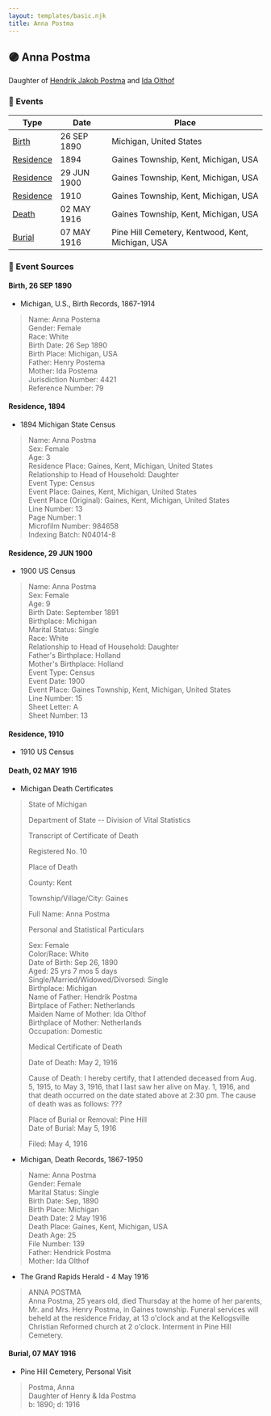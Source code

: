 ```yaml
---
layout: templates/basic.njk
title: Anna Postma
---
```

## 🟣 Anna Postma

Daughter of [Hendrik Jakob Postma](/people/3/31727152) and [Ida Olthof](/people/6/60020862)

### 📆 Events

Type | Date | Place
------ | ------ | ------
[Birth](#event-event-2) | 26 SEP 1890 | Michigan, United States
[Residence](#event-event-0) | 1894 | Gaines Township, Kent, Michigan, USA
[Residence](#event-event-1) | 29 JUN 1900 | Gaines Township, Kent, Michigan, USA
[Residence](#event-event-2) | 1910 | Gaines Township, Kent, Michigan, USA
[Death](#event-event-6) | 02 MAY 1916 | Gaines Township, Kent, Michigan, USA
[Burial](#event-event-7) | 07 MAY 1916 | Pine Hill Cemetery, Kentwood, Kent, Michigan, USA

### 📰 Event Sources

#### <a id="event-event-2"></a> Birth, 26 SEP 1890
* Michigan, U.S., Birth Records, 1867-1914
>   
  > Name: Anna Postema  
  > Gender: Female  
  > Race: White  
  > Birth Date: 26 Sep 1890  
  > Birth Place: Michigan, USA  
  > Father: Henry Postema  
  > Mother: Ida Postema  
  > Jurisdiction Number: 4421  
  > Reference Number: 79  
  >

#### <a id="event-event-0"></a> Residence, 1894
* 1894 Michigan State Census
>   
  > Name: Anna Postma  
  > Sex: Female  
  > Age: 3  
  > Residence Place: Gaines, Kent, Michigan, United States  
  > Relationship to Head of Household: Daughter  
  > Event Type: Census  
  > Event Place: Gaines, Kent, Michigan, United States  
  > Event Place (Original): Gaines, Kent, Michigan, United States  
  > Line Number: 13  
  > Page Number: 1  
  > Microfilm Number: 984658  
  > Indexing Batch: N04014-8

#### <a id="event-event-1"></a> Residence, 29 JUN 1900
* 1900 US Census
>   
  > Name: Anna Postma  
  > Sex: Female  
  > Age: 9  
  > Birth Date: September 1891  
  > Birthplace: Michigan  
  > Marital Status: Single  
  > Race: White  
  > Relationship to Head of Household: Daughter  
  > Father's Birthplace: Holland  
  > Mother's Birthplace: Holland  
  > Event Type: Census  
  > Event Date: 1900  
  > Event Place: Gaines Township, Kent, Michigan, United States  
  > Line Number: 15  
  > Sheet Letter: A  
  > Sheet Number: 13

#### <a id="event-event-2"></a> Residence, 1910
* 1910 US Census

#### <a id="event-event-6"></a> Death, 02 MAY 1916
* Michigan Death Certificates
>   
  > State of Michigan  
  >   
  > Department of State -- Division of Vital Statistics  
  >   
  > Transcript of Certificate of Death  
  >   
  > Registered No. 10  
  >   
  >   
  > Place of Death  
  >   
  > County: Kent  
  >   
  > Township/Village/City: Gaines  
  >   
  > Full Name: Anna Postma  
  >   
  >   
  > Personal and Statistical Particulars  
  >   
  > Sex: Female  
  > Color/Race: White  
  > Date of Birth: Sep 26, 1890  
  > Aged: 25 yrs 7 mos 5 days  
  > Single/Married/Widowed/Divorsed: Single  
  > Birthplace: Michigan  
  > Name of Father: Hendrik Postma  
  > Birtplace of Father: Netherlands  
  > Maiden Name of Mother: Ida Olthof  
  > Birthplace of Mother: Netherlands  
  > Occupation: Domestic  
  >   
  >   
  > Medical Certificate of Death  
  >   
  > Date of Death: May 2, 1916  
  >   
  > Cause of Death: I hereby certify, that I attended deceased from Aug. 5, 1915, to May 3, 1916, that I last saw her alive on May. 1, 1916, and that death occurred on the date stated above at 2:30 pm. The cause of death was as follows: ???  
  >   
  > Place of Burial or Removal: Pine Hill  
  > Date of Burial: May 5, 1916  
  >   
  > Filed: May 4, 1916
* Michigan, Death Records, 1867-1950
>   
  > Name: Anna Postma  
  > Gender: Female  
  > Marital Status: Single  
  > Birth Date: Sep, 1890  
  > Birth Place: Michigan  
  > Death Date: 2 May 1916  
  > Death Place: Gaines, Kent, Michigan, USA  
  > Death Age: 25  
  > File Number: 139  
  > Father: Hendrick Postma  
  > Mother: Ida Olthof
* The Grand Rapids Herald  - 4 May 1916
>   
  > ANNA POSTMA  
  > Anna Postma, 25 years old, died Thursday at the home of her parents, Mr. and Mrs. Henry Postma, in Gaines township. Funeral services will beheld at the residence Friday, at 13 o'clock and at the Kellogsville Christian Reformed church at 2 o'clock. Interment in Pine Hill Cemetery.

#### <a id="event-event-7"></a> Burial, 07 MAY 1916
* Pine Hill Cemetery, Personal Visit
>   
  > Postma, Anna  
  > Daughter of Henry & Ida Postma  
  > b: 1890; d: 1916